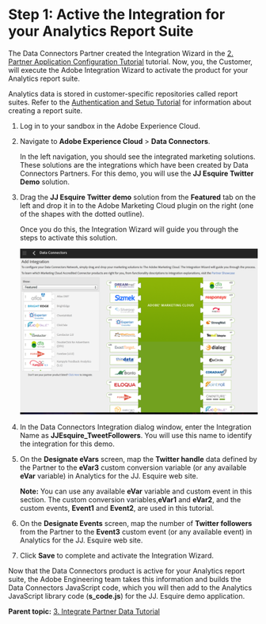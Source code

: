 # Step 1: Active the Integration for your Analytics Report Suite

 

The Data Connectors Partner created the Integration Wizard in the [2. Partner Application Configuration Tutorial](c_Partner_Application_Configuration_for_Data_Connectors_Tutorial.md#) tutorial. Now, you, the Customer, will execute the Adobe Integration Wizard to activate the product for your Analytics report suite.

Analytics data is stored in customer-specific repositories called report suites. Refer to the [Authentication and Setup Tutorial](c_Authentication_and_Setup.md#) for information about creating a report suite.

1.  Log in to your sandbox in the Adobe Experience Cloud.
2.  Navigate to **Adobe Experience Cloud** > **Data Connectors**.

    In the left navigation, you should see the integrated marketing solutions. These solutions are the integrations which have been created by Data Connectors Partners. For this demo, you will use the **JJ Esquire Twitter Demo** solution.

3.  Drag the **JJ Esquire Twitter demo** solution from the **Featured** tab on the left and drop it in to the Adobe Marketing Cloud plugin on the right (one of the shapes with the dotted outline).

    Once you do this, the Integration Wizard will guide you through the steps to activate this solution.

    ![](graphics/integrate006.png) 

4.  In the Data Connectors Integration dialog window, enter the Integration Name as **JJEsquire_TweetFollowers**. You will use this name to identify the integration for this demo.
5.  On the **Designate eVars** screen, map the **Twitter handle** data defined by the Partner to the **eVar3** custom conversion variable (or any available **eVar** variable) in Analytics for the JJ. Esquire web site.

    **Note:** You can use any available **eVar** variable and custom event in this section. The custom conversion variables,**eVar1** and **eVar2**, and the custom events, **Event1** and **Event2**, are used in this tutorial.

6.  On the **Designate Events** screen, map the number of **Twitter followers** from the Partner to the **Event3** custom event (or any available event) in Analytics for the JJ. Esquire web site.
7.  Click **Save** to complete and activate the Integration Wizard.

Now that the Data Connectors product is active for your Analytics report suite, the Adobe Engineering team takes this information and builds the Data Connectors JavaScript code, which you will then add to the Analytics JavaScript library code (**s_code.js**) for the JJ. Esquire demo application.

**Parent topic:** [3. Integrate Partner Data Tutorial](c_Integrate_Data_Connectors_Partner_Data_into_Customer_Application.md)

